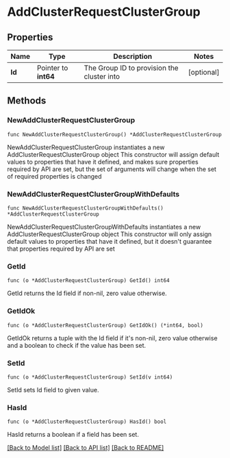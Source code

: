 # AddClusterRequestClusterGroup

## Properties

Name | Type | Description | Notes
------------ | ------------- | ------------- | -------------
**Id** | Pointer to **int64** | The Group ID to provision the cluster into | [optional] 

## Methods

### NewAddClusterRequestClusterGroup

`func NewAddClusterRequestClusterGroup() *AddClusterRequestClusterGroup`

NewAddClusterRequestClusterGroup instantiates a new AddClusterRequestClusterGroup object
This constructor will assign default values to properties that have it defined,
and makes sure properties required by API are set, but the set of arguments
will change when the set of required properties is changed

### NewAddClusterRequestClusterGroupWithDefaults

`func NewAddClusterRequestClusterGroupWithDefaults() *AddClusterRequestClusterGroup`

NewAddClusterRequestClusterGroupWithDefaults instantiates a new AddClusterRequestClusterGroup object
This constructor will only assign default values to properties that have it defined,
but it doesn't guarantee that properties required by API are set

### GetId

`func (o *AddClusterRequestClusterGroup) GetId() int64`

GetId returns the Id field if non-nil, zero value otherwise.

### GetIdOk

`func (o *AddClusterRequestClusterGroup) GetIdOk() (*int64, bool)`

GetIdOk returns a tuple with the Id field if it's non-nil, zero value otherwise
and a boolean to check if the value has been set.

### SetId

`func (o *AddClusterRequestClusterGroup) SetId(v int64)`

SetId sets Id field to given value.

### HasId

`func (o *AddClusterRequestClusterGroup) HasId() bool`

HasId returns a boolean if a field has been set.


[[Back to Model list]](../README.md#documentation-for-models) [[Back to API list]](../README.md#documentation-for-api-endpoints) [[Back to README]](../README.md)



